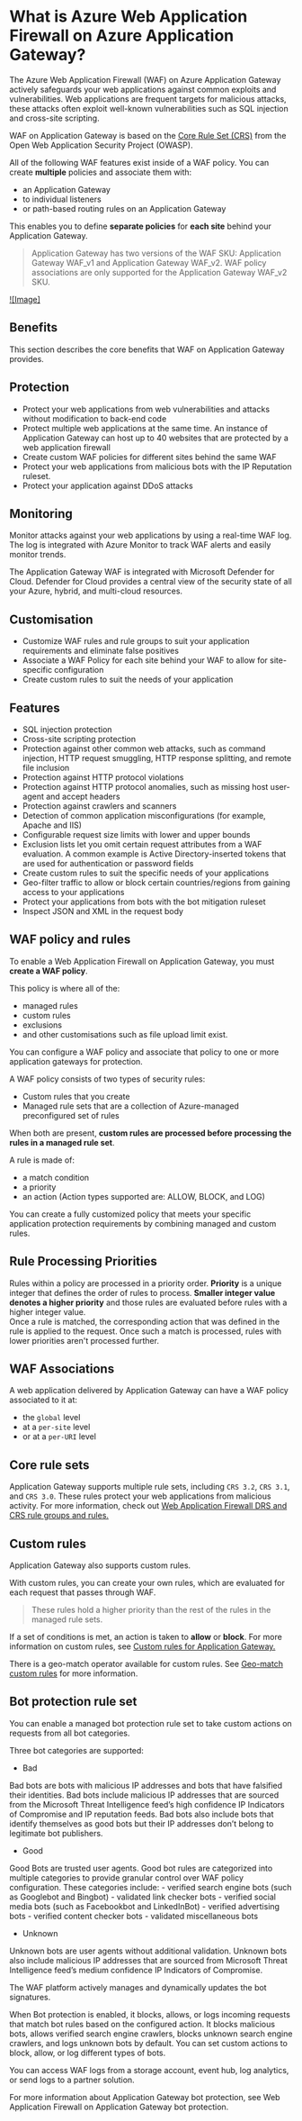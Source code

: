 # What is Azure Web Application Firewall on Azure Application Gateway?

The Azure Web Application Firewall (WAF) on Azure Application Gateway actively safeguards your web applications against common exploits and vulnerabilities. Web applications are frequent targets for malicious attacks, these attacks often exploit well-known vulnerabilities such as SQL injection and cross-site scripting.

WAF on Application Gateway is based on the [Core Rule Set (CRS)](https://learn.microsoft.com/en-us/azure/web-application-firewall/ag/application-gateway-crs-rulegroups-rules) from the Open Web Application Security Project (OWASP).

All of the following WAF features exist inside of a WAF policy. You can create **multiple** policies and associate them with:  

- an Application Gateway
- to individual listeners
- or path-based routing rules on an Application Gateway

This enables you to define **separate policies** for **each site** behind your Application Gateway.

> Application Gateway has two versions of the WAF SKU: Application Gateway WAF_v1 and Application Gateway WAF_v2. WAF policy associations are only supported for the Application Gateway WAF_v2 SKU.

[![Image]](./appGW_WAF.png)

## Benefits

This section describes the core benefits that WAF on Application Gateway provides.

## Protection

- Protect your web applications from web vulnerabilities and attacks without modification to back-end code
- Protect multiple web applications at the same time. An instance of Application Gateway can host up to 40 websites that are protected by a web application firewall
- Create custom WAF policies for different sites behind the same WAF
- Protect your web applications from malicious bots with the IP Reputation ruleset.
- Protect your application against DDoS attacks

## Monitoring

Monitor attacks against your web applications by using a real-time WAF log. The log is integrated with Azure Monitor to track WAF alerts and easily monitor trends.

The Application Gateway WAF is integrated with Microsoft Defender for Cloud. Defender for Cloud provides a central view of the security state of all your Azure, hybrid, and multi-cloud resources.

## Customisation

- Customize WAF rules and rule groups to suit your application requirements and eliminate false positives
- Associate a WAF Policy for each site behind your WAF to allow for site-specific configuration
- Create custom rules to suit the needs of your application

## Features

- SQL injection protection
- Cross-site scripting protection
- Protection against other common web attacks, such as command injection, HTTP request smuggling, HTTP response splitting, and remote file inclusion
- Protection against HTTP protocol violations
- Protection against HTTP protocol anomalies, such as missing host user-agent and accept headers
- Protection against crawlers and scanners
- Detection of common application misconfigurations (for example, Apache and IIS)
- Configurable request size limits with lower and upper bounds
- Exclusion lists let you omit certain request attributes from a WAF evaluation. A common example is Active Directory-inserted tokens that are used for authentication or password fields
- Create custom rules to suit the specific needs of your applications
- Geo-filter traffic to allow or block certain countries/regions from gaining access to your applications
- Protect your applications from bots with the bot mitigation ruleset
- Inspect JSON and XML in the request body

## WAF policy and rules

To enable a Web Application Firewall on Application Gateway, you must **create a WAF policy**.

This policy is where all of the:

- managed rules
- custom rules
- exclusions
- and other customisations such as file upload limit exist.

You can configure a WAF policy and associate that policy to one or more application gateways for protection.

A WAF policy consists of two types of security rules:

- Custom rules that you create
- Managed rule sets that are a collection of Azure-managed preconfigured set of rules

When both are present, **custom rules are processed before processing the rules in a managed rule set**.

A rule is made of:

- a match condition
- a priority
- an action (Action types supported are: ALLOW, BLOCK, and LOG)

 You can create a fully customized policy that meets your specific application protection requirements by combining managed and custom rules.

## Rule Processing Priorities

Rules within a policy are processed in a priority order. **Priority** is a unique integer that defines the order of rules to process. **Smaller integer value denotes a higher priority** and those rules are evaluated before rules with a higher integer value.  
Once a rule is matched, the corresponding action that was defined in the rule is applied to the request. Once such a match is processed, rules with lower priorities aren't processed further.

## WAF Associations

A web application delivered by Application Gateway can have a WAF policy associated to it at:

- the `global` level
- at a `per-site` level
- or at a `per-URI` level

## Core rule sets

Application Gateway supports multiple rule sets, including `CRS 3.2`, `CRS 3.1`, and `CRS 3.0`. These rules protect your web applications from malicious activity. For more information, check out [Web Application Firewall DRS and CRS rule groups and rules.](https://learn.microsoft.com/en-us/azure/web-application-firewall/ag/application-gateway-crs-rulegroups-rules)

## Custom rules

Application Gateway also supports custom rules.  

With custom rules, you can create your own rules, which are evaluated for each request that passes through WAF.

> These rules hold a higher priority than the rest of the rules in the managed rule sets.

If a set of conditions is met, an action is taken to **allow** or **block**. For more information on custom rules, see [Custom rules for Application Gateway.](https://learn.microsoft.com/en-us/azure/web-application-firewall/ag/custom-waf-rules-overview)

There is a geo-match operator available for custom rules. See [Geo-match custom rules](https://learn.microsoft.com/en-us/azure/web-application-firewall/ag/custom-waf-rules-overview#geomatch-custom-rules) for more information.

## Bot protection rule set

You can enable a managed bot protection rule set to take custom actions on requests from all bot categories.

Three bot categories are supported:

- Bad

Bad bots are bots with malicious IP addresses and bots that have falsified their identities. Bad bots include malicious IP addresses that are sourced from the Microsoft Threat Intelligence feed’s high confidence IP Indicators of Compromise and IP reputation feeds. Bad bots also include bots that identify themselves as good bots but their IP addresses don’t belong to legitimate bot publishers.

- Good

Good Bots are trusted user agents. Good bot rules are categorized into multiple categories to provide granular control over WAF policy configuration. These categories include:
    - verified search engine bots (such as Googlebot and Bingbot)
    - validated link checker bots
    - verified social media bots (such as Facebookbot and LinkedInBot)
    - verified advertising bots
    - verified content checker bots
    - validated miscellaneous bots

- Unknown

Unknown bots are user agents without additional validation. Unknown bots also include malicious IP addresses that are sourced from Microsoft Threat Intelligence feed’s medium confidence IP Indicators of Compromise.

The WAF platform actively manages and dynamically updates the bot signatures.

When Bot protection is enabled, it blocks, allows, or logs incoming requests that match bot rules based on the configured action. It blocks malicious bots, allows verified search engine crawlers, blocks unknown search engine crawlers, and logs unknown bots by default. You can set custom actions to block, allow, or log different types of bots.

You can access WAF logs from a storage account, event hub, log analytics, or send logs to a partner solution.

For more information about Application Gateway bot protection, see Web Application Firewall on Application Gateway bot protection.
